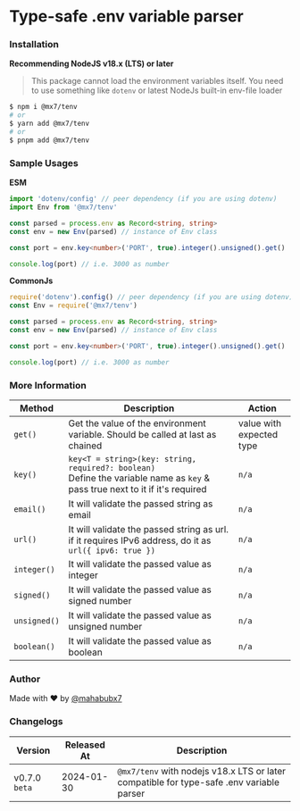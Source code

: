 # Type-safe .env variable parser

### Installation

**Recommending NodeJS v18.x (LTS) or later**

> This package cannot load the environment variables itself. You need to use something like `dotenv` or latest NodeJs built-in env-file loader

```bash
$ npm i @mx7/tenv
# or
$ yarn add @mx7/tenv
# or
$ pnpm add @mx7/tenv
```

### Sample Usages

**ESM**
```typescript
import 'dotenv/config' // peer dependency (if you are using dotenv)
import Env from '@mx7/tenv'

const parsed = process.env as Record<string, string>
const env = new Env(parsed) // instance of Env class

const port = env.key<number>('PORT', true).integer().unsigned().get()

console.log(port) // i.e. 3000 as number
```

**CommonJs**
```typescript
require('dotenv').config() // peer dependency (if you are using dotenv)
const Env = require('@mx7/tenv')

const parsed = process.env as Record<string, string>
const env = new Env(parsed) // instance of Env class

const port = env.key<number>('PORT', true).integer().unsigned().get()

console.log(port) // i.e. 3000 as number
```

### More Information

| Method | Description | Action |
| ------ | ----------- | --------------- |
| `get()` | Get the value of the environment variable. Should be called at last as chained | value with<br>expected type |
| `key()` | `key<T = string>(key: string, required?: boolean)` <br />Define the variable name as `key` & pass true next to it if it's required | `n/a` |
| `email()` | It will validate the passed string as email | `n/a` |
| `url()` | It will validate the passed string as url.<br>if it requires IPv6 address, do it as `url({ ipv6: true })` | `n/a` |
| `integer()` | It will validate the passed value as integer | `n/a` |
| `signed()` | It will validate the passed value as signed number | `n/a` |
| `unsigned()` | It will validate the passed value as unsigned number | `n/a` |
| `boolean()` | It will validate the passed value as boolean | `n/a` |



### Author

Made with ❤️ by [@mahabubx7](https://github.com/mahabubx7)


### Changelogs

| Version       | Released At | Description                                                                              |
| ------------- | ----------- | ---------------------------------------------------------------------------------------- |
| v0.7.0 `beta` | 2024-01-30  | `@mx7/tenv` with nodejs v18.x LTS or later compatible for type-safe .env variable parser |
